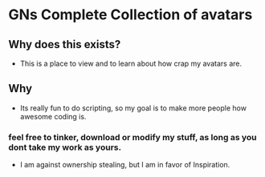# GNs Complete Collection of avatars
## Why does this exists?
- This is a place to view and to learn about how crap my avatars are.
## Why
- Its really fun to do scripting, so my goal is to make more people how awesome coding is.
  
### feel free to tinker, download or modify my stuff, as long as you dont take my work as yours.
- I am against ownership stealing, but I am in favor of Inspiration.